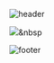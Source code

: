![header](https://capsule-render.vercel.app/api?type=waving&color=auto&height=300&section=header&text=Dongwhee%Kim&fontSize=90)

<img src="https://img.shields.io/badge/Python-3766AB?style=flat-square&logo=Python&logoColor=white"/></a>&nbsp 

![footer](https://capsule-render.vercel.app/api?section=footer)


<!--
**dongwheekeem/dongwheekeem** is a ✨ _special_ ✨ repository because its `README.md` (this file) appears on your GitHub profile.

Here are some ideas to get you started:

- 🔭 I’m currently working on ...
- 🌱 I’m currently learning ...
- 👯 I’m looking to collaborate on ...
- 🤔 I’m looking for help with ...
- 💬 Ask me about ...
- 📫 How to reach me: ...
- 😄 Pronouns: ...
- ⚡ Fun fact: ...
-->
